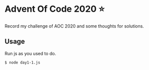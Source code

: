 Advent Of Code 2020 ⭐
===

Record my challenge of AOC 2020 and some thoughts for solutions.

## Usage

Run js as you used to do.

```console
$ node day1-1.js
```
